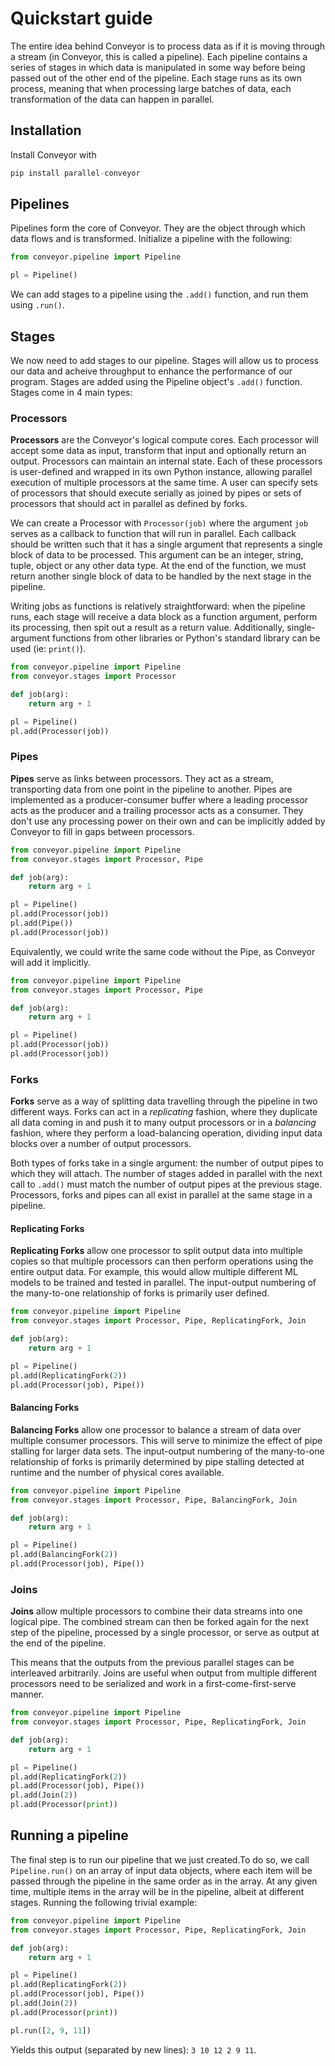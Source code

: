 # Quickstart guide

The entire idea behind Conveyor is to process data as if it is moving through a stream (in Conveyor, this is called a pipeline). Each pipeline contains a series of stages in which data is manipulated in some way before being passed out of the other end of the pipeline. Each stage runs as its own process, meaning that when processing large batches of data, each transformation of the data can happen in parallel.

## Installation
Install Conveyor with

```python
pip install parallel-conveyor
```

## Pipelines
Pipelines form the core of Conveyor. They are the object through which data flows and is transformed. Initialize a pipeline with the following:

```python
from conveyor.pipeline import Pipeline

pl = Pipeline()
```

We can add stages to a pipeline using the `.add()` function, and run them using `.run()`.

## Stages
We now need to add stages to our pipeline. Stages will allow us to process our data and acheive throughput to enhance the performance of our program. Stages are added using the Pipeline object's `.add()` function. Stages come in 4 main types:

### Processors
__Processors__ are the Conveyor's logical compute cores. Each processor will accept some data as input, transform that input and optionally return an output. Processors can maintain an internal state. Each of these processors is user-defined and wrapped in its own Python instance, allowing parallel execution of multiple processors at the same time. A user can specify sets of processors that should execute serially as joined by pipes or sets of processors that should act in parallel as defined by forks.

We can create a Processor with `Processor(job)` where the argument `job` serves as a callback to function that will run in parallel. Each callback should be written such that it has a single argument that represents a single block of data to be processed. This argument can be an integer, string, tuple, object or any other data type. At the end of the function, we must return another single block of data to be handled by the next stage in the pipeline.

Writing jobs as functions is relatively straightforward: when the pipeline runs, each stage will receive a data block as a function argument, perform its processing, then spit out a result as a return value. Additionally, single-argument functions from other libraries or Python's standard library can be used (ie: `print()`).

```python
from conveyor.pipeline import Pipeline
from conveyor.stages import Processor

def job(arg):
    return arg + 1

pl = Pipeline()
pl.add(Processor(job))
```

### Pipes
__Pipes__ serve as links between processors. They act as a stream, transporting data from one point in the pipeline to another. Pipes are implemented as a producer-consumer buffer where a leading processor acts as the producer and a trailing processor acts as a consumer. They don't use any processing power on their own and can be implicitly added by Conveyor to fill in gaps between processors.

```python
from conveyor.pipeline import Pipeline
from conveyor.stages import Processor, Pipe

def job(arg):
    return arg + 1

pl = Pipeline()
pl.add(Processor(job))
pl.add(Pipe())
pl.add(Processor(job))
```

Equivalently, we could write the same code without the Pipe, as Conveyor will add it implicitly.

```python
from conveyor.pipeline import Pipeline
from conveyor.stages import Processor, Pipe

def job(arg):
    return arg + 1

pl = Pipeline()
pl.add(Processor(job))
pl.add(Processor(job))
```

### Forks
__Forks__ serve as a way of splitting data travelling through the pipeline in two different ways. Forks can act in a _replicating_ fashion, where they duplicate all data coming in and push it to many output processors or in a _balancing_ fashion, where they perform a load-balancing operation, dividing input data blocks over a number of output processors.

Both types of forks take in a single argument: the number of output pipes to which they will attach. The number of stages added in parallel with the next call to `.add()` must match the number of output pipes at the previous stage. Processors, forks and pipes can all exist in parallel at the same stage in a pipeline.

#### Replicating Forks
__Replicating Forks__ allow one processor to split output data into multiple copies so that multiple processors can then perform operations using the entire output data. For example, this would allow multiple different ML models to be trained and tested in parallel. The input-output numbering of the many-to-one relationship of forks is primarily user defined.

```python
from conveyor.pipeline import Pipeline
from conveyor.stages import Processor, Pipe, ReplicatingFork, Join

def job(arg):
    return arg + 1

pl = Pipeline()
pl.add(ReplicatingFork(2))
pl.add(Processor(job), Pipe())
```

#### Balancing Forks
__Balancing Forks__ allow one processor to balance a stream of data over multiple consumer processors. This will serve to minimize the effect of pipe stalling for larger data sets. The input-output numbering of the many-to-one relationship of forks is primarily determined by pipe stalling detected at runtime and the number of physical cores available. 

```python
from conveyor.pipeline import Pipeline
from conveyor.stages import Processor, Pipe, BalancingFork, Join

def job(arg):
    return arg + 1

pl = Pipeline()
pl.add(BalancingFork(2))
pl.add(Processor(job), Pipe())
```

### Joins
__Joins__ allow multiple processors to combine their data streams into one logical pipe. The combined stream can then be forked again for the next step of the pipeline, processed by a single processor, or serve as output at the end of the pipeline. 

This means that the outputs from the previous parallel stages can be interleaved arbitrarily. Joins are useful when output from multiple different processors need to be serialized and work in a first-come-first-serve manner.

```python
from conveyor.pipeline import Pipeline
from conveyor.stages import Processor, Pipe, ReplicatingFork, Join

def job(arg):
    return arg + 1

pl = Pipeline()
pl.add(ReplicatingFork(2))
pl.add(Processor(job), Pipe())
pl.add(Join(2))
pl.add(Processor(print))
```

## Running a pipeline
The final step is to run our pipeline that we just created.To do so, we call `Pipeline.run()` on an array of input data objects, where each item will be passed through the pipeline in the same order as in the array. At any given time, multiple items in the array will be in the pipeline, albeit at different stages. Running the following trivial example:

```python
from conveyor.pipeline import Pipeline
from conveyor.stages import Processor, Pipe, ReplicatingFork, Join

def job(arg):
    return arg + 1

pl = Pipeline()
pl.add(ReplicatingFork(2))
pl.add(Processor(job), Pipe())
pl.add(Join(2))
pl.add(Processor(print))

pl.run([2, 9, 11])
```

Yields this output (separated by new lines): `3 10 12 2 9 11`.
